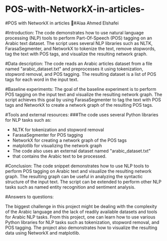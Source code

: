 # POS-with-NetworkX-in-articles-

#POS with NetworkX in articles 
#ِAlaa Ahmed Elshafei



#Introduction:
The code demonstrates how to use natural language processing (NLP) tools to perform Part-Of-Speech (POS) tagging on an Arabic text dataset. The script uses several NLP libraries such as NLTK, FarasaSegmenter, and NetworkX to tokenize the text, remove stopwords, tag the text with POS tags, and visualize the resulting network graph.
 

#Data description:
The code reads an Arabic  articles dataset from a file named "arabic_dataset.txt" and preprocesses it using tokenization, stopword removal, and POS tagging. The resulting dataset is a list of POS tags for each word in the input text.


#Baseline experiments:
The goal of the baseline experiment is to perform POS tagging on the input text and visualize the resulting network graph. The script achieves this goal by using FarasaSegmenter to tag the text with POS tags and NetworkX to create a network graph of the resulting POS tags.

 
#Tools and external resources:
###The code uses several Python libraries for NLP tasks such as:

* NLTK for tokenization and stopword removal
* FarasaSegmenter for POS tagging
* NetworkX for creating a network graph of the POS tags
* matplotlib for visualizing the network graph
* The code also uses an external dataset named "arabic_dataset.txt" 
* that contains the Arabic text to be processed.
 
 
#Conclusion:
The code snippet demonstrates how to use NLP tools to perform POS tagging on Arabic text and visualize the resulting network graph. The resulting graph can be useful in analyzing the syntactic structure of the input text. The script can be extended to perform other NLP tasks such as named entity recognition and sentiment analysis.

#Answers to questions:

The biggest challenge in this project might be dealing with the complexity of the Arabic language and the lack of readily available datasets and tools for Arabic NLP tasks.
From this project, one can learn how to use various Python libraries for NLP tasks such as tokenization, stopword removal, and POS tagging. The project also demonstrates how to visualize the resulting data using NetworkX and matplotlib.
